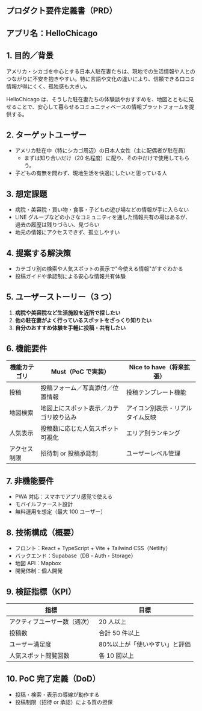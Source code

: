 ## プロダクト要件定義書（PRD）

## アプリ名：HelloChicago

## 1. 目的／背景

アメリカ・シカゴを中心とする日本人駐在妻たちは、現地での生活情報や人とのつながりに不安を抱きやすい。特に言語や文化の違いにより、信頼できる口コミ情報が得にくく、孤独感も大きい。

HelloChicago は、そうした駐在妻たちの体験談やおすすめを、地図とともに見せることで、安心して暮らせるコミュニティベースの情報プラットフォームを提供する。

## 2. ターゲットユーザー

- アメリカ駐在中（特にシカゴ周辺）の日本人女性（主に配偶者が駐在員）
  - まずは知り合いだけ（20 名程度）に配り、その中だけで使用してもらう。
- 子どもの有無を問わず、現地生活を快適にしたいと思っている人

## 3. 想定課題

- 病院・美容院・買い物・食事・子どもの遊び場などの情報が手に入らない
- LINE グループなどの小さなコミュニティを通した情報共有の場はあるが、過去の履歴は残りづらい、見づらい
- 地元の情報にアクセスできず、孤立しやすい

## 4. 提案する解決策

- カテゴリ別の検索や人気スポットの表示で"今使える情報"がすぐわかる
- 投稿ガイドや承認制による安心な情報共有体験

## 5. ユーザーストーリー（3 つ）

1. **病院や美容院など生活施設を近所で探したい**
2. **他の駐在妻がよく行っているスポットをざっくり知りたい**
3. **自分のおすすめ体験を手軽に投稿・共有したい**

## 6. 機能要件

| 機能カテゴリ | Must（PoC で実装）                     | Nice to have（将来拡張）         |
| ------------ | -------------------------------------- | -------------------------------- |
| 投稿         | 投稿フォーム／写真添付／位置情報       | 投稿テンプレート機能             |
| 地図検索     | 地図上にスポット表示／カテゴリ絞り込み | アイコン別表示・リアルタイム反映 |
| 人気表示     | 投稿数に応じた人気スポット可視化       | エリア別ランキング               |
| アクセス制限 | 招待制 or 投稿承認制                   | ユーザーレベル管理               |

## 7. 非機能要件

- PWA 対応：スマホでアプリ感覚で使える
- モバイルファースト設計
- 無料運用を想定（最大 100 ユーザー）

## 8. 技術構成（概要）

- フロント：React + TypeScript + Vite + Tailwind CSS（Netlify）
- バックエンド：Supabase（DB・Auth・Storage）
- 地図 API：Mapbox
- 開発体制：個人開発

## 9. 検証指標（KPI）

| 指標                         | 目標                          |
| ---------------------------- | ----------------------------- |
| アクティブユーザー数（週次） | 20 人以上                     |
| 投稿数                       | 合計 50 件以上                |
| ユーザー満足度               | 80%以上が「使いやすい」と評価 |
| 人気スポット閲覧回数         | 各 10 回以上                  |

## 10. PoC 完了定義（DoD）

- 投稿・検索・表示の導線が動作する
- 投稿制限（招待 or 承認）による質の担保
